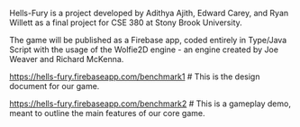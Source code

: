 Hells-Fury is a project developed by Adithya Ajith, Edward Carey, and Ryan Willett as a final project for CSE 380 at Stony Brook University.

The game will be published as a Firebase app, coded entirely in Type/Java Script with the usage of the Wolfie2D engine - an engine created by Joe Weaver and Richard McKenna.

https://hells-fury.firebaseapp.com/benchmark1 # This is the design document for our game.

https://hells-fury.firebaseapp.com/benchmark2 # This is a gameplay demo, meant to outline the main features of our core game.
